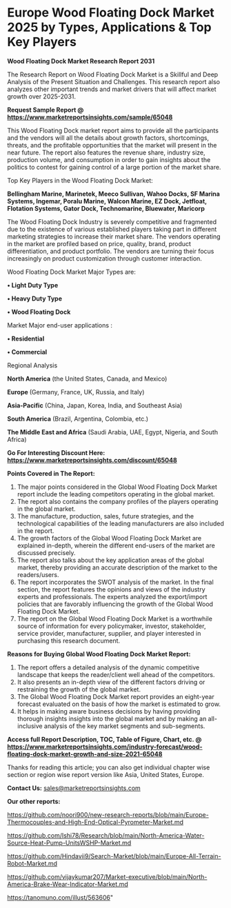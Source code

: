 # Europe Wood Floating Dock Market 2025 by Types, Applications & Top Key Players

<strong>Wood Floating Dock Market Research Report 2031</strong>

The Research Report on Wood Floating Dock Market is a Skillful and Deep Analysis of the Present Situation and Challenges. This research report also analyzes other important trends and market drivers that will affect market growth over 2025-2031.

<strong>Request Sample Report @ <a href=https://www.marketreportsinsights.com/sample/65048>https://www.marketreportsinsights.com/sample/65048</a></strong>

This Wood Floating Dock market report aims to provide all the participants and the vendors will all the details about growth factors, shortcomings, threats, and the profitable opportunities that the market will present in the near future. The report also features the revenue share, industry size, production volume, and consumption in order to gain insights about the politics to contest for gaining control of a large portion of the market share.

Top Key Players in the Wood Floating Dock Market:

<strong>Bellingham Marine, Marinetek, Meeco Sullivan, Wahoo Docks, SF Marina Systems, Ingemar, Poralu Marine, Walcon Marine, EZ Dock, Jetfloat, Flotation Systems, Gator Dock, Technomarine, Bluewater, Maricorp</strong>

The Wood Floating Dock Industry is severely competitive and fragmented due to the existence of various established players taking part in different marketing strategies to increase their market share. The vendors operating in the market are profiled based on price, quality, brand, product differentiation, and product portfolio. The vendors are turning their focus increasingly on product customization through customer interaction.

Wood Floating Dock Market Major Types are:

<strong>• Light Duty Type

• Heavy Duty Type

• Wood Floating Dock</strong>

Market Major end-user applications :

<strong>• Residential

• Commercial</strong>

Regional Analysis

</u><strong><b>North America</b></strong> (the United States, Canada, and Mexico)

<strong><b>Europe </b></strong>(Germany, France, UK, Russia, and Italy)

<strong><b>Asia-Pacific</b></strong> (China, Japan, Korea, India, and Southeast Asia)

<strong><b>South America</b></strong> (Brazil, Argentina, Colombia, etc.)

<strong><b>The Middle East and Africa</b></strong> (Saudi Arabia, UAE, Egypt, Nigeria, and South Africa)

<strong>Go For Interesting Discount Here: <a href=https://www.marketreportsinsights.com/discount/65048>https://www.marketreportsinsights.com/discount/65048</a></strong>

<strong>Points Covered in The Report:</strong>
<ol>
  <li>The major points considered in the Global Wood Floating Dock Market report include the leading competitors operating in the global market.</li>
  <li>The report also contains the company profiles of the players operating in the global market.</li>
  <li>The manufacture, production, sales, future strategies, and the technological capabilities of the leading manufacturers are also included in the report.</li>
  <li>The growth factors of the Global Wood Floating Dock Market are explained in-depth, wherein the different end-users of the market are discussed precisely.</li>
  <li>The report also talks about the key application areas of the global market, thereby providing an accurate description of the market to the readers/users.</li>
  <li>The report incorporates the SWOT analysis of the market. In the final section, the report features the opinions and views of the industry experts and professionals. The experts analyzed the export/import policies that are favorably influencing the growth of the Global Wood Floating Dock Market.</li>
  <li>The report on the Global Wood Floating Dock Market is a worthwhile source of information for every policymaker, investor, stakeholder, service provider, manufacturer, supplier, and player interested in purchasing this research document.</li>
</ol>
<strong>Reasons for Buying Global Wood Floating Dock Market Report:</strong>

<ol>
  <li>The report offers a detailed analysis of the dynamic competitive landscape that keeps the reader/client well ahead of the competitors.</li>
  <li>It also presents an in-depth view of the different factors driving or restraining the growth of the global market.</li>
  <li>The Global Wood Floating Dock Market report provides an eight-year forecast evaluated on the basis of how the market is estimated to grow.</li>
  <li>It helps in making aware business decisions by having providing thorough insights insights into the global market and by making an all-inclusive analysis of the key market segments and sub-segments.</li>
</ol>
<strong>Access full Report Description, TOC, Table of Figure, Chart, etc. @ <a href=https://www.marketreportsinsights.com/industry-forecast/wood-floating-dock-market-growth-and-size-2021-65048>https://www.marketreportsinsights.com/industry-forecast/wood-floating-dock-market-growth-and-size-2021-65048</a></strong>


Thanks for reading this article; you can also get individual chapter wise section or region wise report version like Asia, United States, Europe.

<strong>Contact Us:</strong>
sales@marketreportsinsights.com

<strong>Our other reports:</strong>

<a href=https://github.com/noori900/new-research-reports/blob/main/Europe-Thermocouples-and-High-End-Optical-Pyrometer-Market.md>https://github.com/noori900/new-research-reports/blob/main/Europe-Thermocouples-and-High-End-Optical-Pyrometer-Market.md</a>

<a href=https://github.com/Ishi78/Research/blob/main/North-America-Water-Source-Heat-Pump-UnitsWSHP-Market.md>https://github.com/Ishi78/Research/blob/main/North-America-Water-Source-Heat-Pump-UnitsWSHP-Market.md</a>

<a href=https://github.com/Hindavii9/Search-Market/blob/main/Europe-All-Terrain-Robot-Market.md>https://github.com/Hindavii9/Search-Market/blob/main/Europe-All-Terrain-Robot-Market.md</a>

<a href=https://github.com/vijaykumar207/Market-executive/blob/main/North-America-Brake-Wear-Indicator-Market.md>https://github.com/vijaykumar207/Market-executive/blob/main/North-America-Brake-Wear-Indicator-Market.md</a>

<a href=https://tanomuno.com/illust/563606>https://tanomuno.com/illust/563606</a>"
